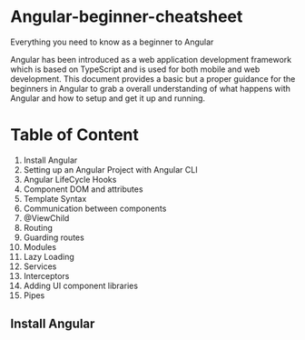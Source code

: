 # Angular-beginner-cheatsheet
Everything you need to know as a beginner to Angular

Angular has been introduced as a web application development framework which is based on TypeScript and is used for both mobile and web development. This document provides a basic but a proper guidance for the beginners in Angular to grab a overall understanding of what happens with Angular and how to setup and get it up and running.


# Table of Content

 1. Install Angular
 2. Setting up an Angular Project with Angular CLI
 3. Angular LifeCycle Hooks 
 4. Component DOM and attributes
 5. Template Syntax
 6. Communication between components
 7. @ViewChild
 8. Routing
 9. Guarding routes
 10. Modules
 11. Lazy Loading 
 12. Services
 13. Interceptors
 14. Adding UI component libraries
 15. Pipes

## Install Angular


